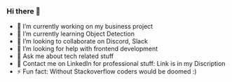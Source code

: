 ### Hi there 👋

- 🔭 I’m currently working on my business project
- 🌱 I’m currently learning Object Detection
- 👯 I’m looking to collaborate on Discord, Slack
- 🤔 I’m looking for help with frontend development
- 💬 Ask me about tech related stuff
- :email: Contact me on LinkedIn for professional stuff: Link is in my Discription
- ⚡ Fun fact: Without Stackoverflow coders would be doomed :)
